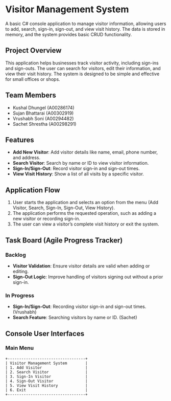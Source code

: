 # Visitor Management System

A basic C# console application to manage visitor information, allowing users to add, search, sign-in, sign-out, and view visit history. The data is stored in memory, and the system provides basic CRUD functionality.

## Project Overview

This application helps businesses track visitor activity, including sign-ins and sign-outs. The user can search for visitors, edit their information, and view their visit history. The system is designed to be simple and effective for small offices or shops.

## Team Members

- Kushal Dhungel (A00286174)
- Sujan Bhattarai (A00302919)
- Vrushabh Soni (A00294482)
- Sachet Shrestha (A00298291)

## Features

- **Add New Visitor**: Add visitor details like name, email, phone number, and address.
- **Search Visitor**: Search by name or ID to view visitor information.
- **Sign-In/Sign-Out**: Record visitor sign-in and sign-out times.
- **View Visit History**: Show a list of all visits by a specific visitor.

## Application Flow

1. User starts the application and selects an option from the menu (Add Visitor, Search, Sign-In, Sign-Out, View History).
2. The application performs the requested operation, such as adding a new visitor or recording sign-in.
3. The user can view a visitor’s complete visit history or exit the system.

## Task Board (Agile Progress Tracker)

### Backlog

- **Visitor Validation**: Ensure visitor details are valid when adding or editing.
- **Sign-Out Logic**: Improve handling of visitors signing out without a prior sign-in.

### In Progress

- **Sign-In/Sign-Out**: Recording visitor sign-in and sign-out times. (Vrushabh)
- **Search Feature**: Searching visitors by name or ID. (Sachet)


## Console User Interfaces

### Main Menu
```plaintext
+----------------------------------+
| Visitor Management System        |
| 1. Add Visitor                   |
| 2. Search Visitor                |
| 3. Sign-In Visitor               |
| 4. Sign-Out Visitor              |
| 5. View Visit History            |
| 6. Exit                          |
+----------------------------------+
